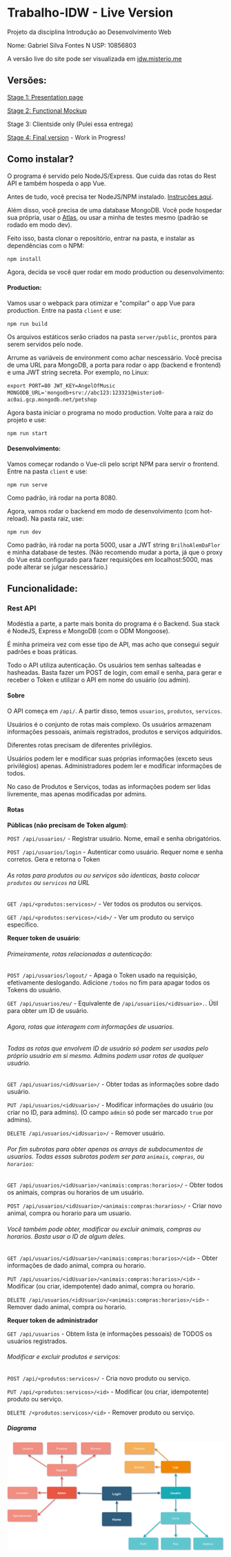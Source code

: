 # Trabalho-IDW - Live Version
Projeto da disciplina Introdução ao Desenvolvimento Web

Nome: Gabriel Silva Fontes
N USP: 10856803

A versão live do site pode ser visualizada em [idw.misterio.me](http://idw.misterio.me/)


 ## Versões:

[Stage 1: Presentation page](https://github.com/Misterio77/Trabalho-IDW/tree/presentation)

[Stage 2: Functional Mockup](https://github.com/Misterio77/Trabalho-IDW/tree/mockup)

Stage 3: Clientside only (Pulei essa entrega)

[Stage 4: Final version](https://github.com/Misterio77/Trabalho-IDW/tree/master) - Work in Progress!

## Como instalar?

O programa é servido pelo NodeJS/Express. Que cuida das rotas do Rest API e também hospeda o app Vue.

Antes de tudo, você precisa ter NodeJS/NPM instalado. [Instruções aqui](https://nodejs.org/en/download/).

Além disso, você precisa de uma database MongoDB. Você pode hospedar sua própria, usar o [Atlas](https://cloud.mongodb.com/), ou usar a minha de testes mesmo (padrão se rodado em modo dev).

Feito isso, basta clonar o repositório, entrar na pasta, e instalar as dependências com o NPM:
```
npm install
```

Agora, decida se você quer rodar em modo production ou desenvolvimento:

#### Production:
Vamos usar o webpack para otimizar e "compilar" o app Vue para production. Entre na pasta `client` e use:
```
npm run build
```
Os arquivos estáticos serão criados na pasta `server/public`, prontos para serem servidos pelo node.

Arrume as variáveis de environment como achar nescessário. Você precisa de uma URL para MongoDB, a porta para rodar o app (backend e frontend) e uma JWT string secreta. Por exemplo, no Linux:
```
export PORT=80 JWT_KEY=AngelOfMusic MONGODB_URL='mongodb+srv://abc123:123321@misterio0-ac0ai.gcp.mongodb.net/petshop
```
Agora basta iniciar o programa no modo production. Volte para a raiz do projeto e use:
```
npm run start
```

#### Desenvolvimento:
Vamos começar rodando o Vue-cli pelo script NPM para servir o frontend. Entre na pasta `client` e use:
```
npm run serve
```
Como padrão, irá rodar na porta 8080.

Agora, vamos rodar o backend em modo de desenvolvimento (com hot-reload). Na pasta raiz, use:
```
npm run dev
```
Como padrão, irá rodar na porta 5000, usar a JWT string `BrilhoAlemDaFlor` e minha database de testes.
(Não recomendo mudar a porta, já que o proxy do Vue está configurado para fazer requisições em localhost:5000, mas pode alterar se julgar nescessário.)


## Funcionalidade:

### Rest API
Modéstia a parte, a parte mais bonita do programa é o Backend. Sua stack é NodeJS, Express e MongoDB (com o ODM Mongoose).

É minha primeira vez com esse tipo de API, mas acho que consegui seguir padrões e boas práticas.

Todo o API utiliza autenticação. Os usuários tem senhas salteadas e hasheadas. Basta fazer um POST de login, com email e senha, para gerar e receber o Token e utilizar o API em nome do usuário (ou admin).

#### Sobre
O API começa em `/api/`. A partir disso, temos `usuarios`, `produtos`, `servicos`.

Usuários é o conjunto de rotas mais complexo. Os usuários armazenam informações pessoais, animais registrados, produtos e serviços adquiridos.

Diferentes rotas precisam de diferentes privilégios.

Usuários podem ler e modificar suas próprias informações (exceto seus privilégios) apenas. Administradores podem ler e modificar informações de todos.

No caso de Produtos e Serviços, todas as informações podem ser lidas livremente, mas apenas modificadas por admins.

#### Rotas
**Públicas (não precisam de Token algum)**:

`POST /api/usuarios/` - Registrar usuário. Nome, email e senha obrigatórios.

`POST /api/usuarios/login` - Autenticar como usuário. Requer nome e senha corretos. Gera e retorna o Token

###### As rotas para produtos ou ou serviços são identicas, basta colocar `produtos` ou `servicos` na URL

`GET /api/<produtos:servicos>/` - Ver todos os produtos ou serviços.

`GET /api/<produtos:servicos>/<id>/` - Ver um produto ou serviço específico.


**Requer token de usuário**:

###### Primeiramente, rotas relacionadas a autenticação:

`POST /api/usuarios/logout/` - Apaga o Token usado na requisição, efetivamente deslogando. Adicione `/todos` no fim para apagar todos os Tokens do usuário.

`GET /api/usuarios/eu/` - Equivalente de `/api/usuariios/<idUsuario>.`. Útil para obter um ID de usuário.

###### Agora, rotas que interagem com informações de usuarios.

###### Todas as rotas que envolvem ID de usuário só podem ser usadas pelo próprio usuário em si mesmo. Admins podem usar rotas de qualquer usuário.

`GET /api/usuarios/<idUsuario>/` - Obter todas as informações sobre dado usuário.

`PUT /api/usuarios/<idUsuario>/` - Modificar informações do usuário (ou criar no ID, para admins). (O campo `admin` só pode ser marcado `true` por admins).

`DELETE /api/usuarios/<idUsuario>/` - Remover usuário.

###### Por fim subrotas para obter apenas os arrays de subdocumentos de usuarios. Todas essas subrotas podem ser para `animais`, `compras`, ou `horarios`:

`GET /api/usuarios/<idUsuario>/<animais:compras:horarios>/` - Obter todos os animais, compras ou horarios de um usuário.

`POST /api/usuarios/<idUsuario>/<animais:compras:horarios>/` - Criar novo animal, compra ou horario para um usuario.

###### Você também pode obter, modificar ou excluir animais, compras ou horarios. Basta usar o ID de algum deles.

`GET /api/usuarios/<idUsuario>/<animais:compras:horarios>/<id>` - Obter informações de dado animal, compra ou horario.

`PUT /api/usuarios/<idUsuario>/<animais:compras:horarios>/<id>` - Modificar (ou criar, idempotente) dado animal, compra ou horario.

`DELETE /api/usuarios/<idUsuario>/<animais:compras:horarios>/<id>` - Remover dado animal, compra ou horario.


**Requer token de administrador**

`GET /api/usuarios` - Obtem lista (e informações pessoais) de TODOS os usuários registrados.

###### Modificar e excluir produtos e serviços:

`POST /api/<produtos:servicos>/` - Cria novo produto ou serviço.

`PUT /api/<produtos:servicos>/<id>` - Modificar (ou criar, idempotente) produto ou serviço.

`DELETE /<produtos:servicos>/<id>` - Remover produto ou serviço.


##### Diagrama
![Diagrama](https://raw.githubusercontent.com/Misterio77/Trabalho-IDW/master/assets/flowchart.svg?sanitize=true)
